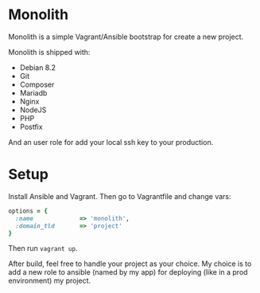 Monolith
===

Monolith is a simple Vagrant/Ansible bootstrap for create a new project.

Monolith is shipped with:

- Debian 8.2
- Git
- Composer
- Mariadb
- Nginx
- NodeJS
- PHP
- Postfix

And an user role for add your local ssh key to your production.

Setup
===

Install Ansible and Vagrant. Then go to Vagrantfile and change vars:

```ruby
options = {
  :name             => 'monolith',
  :domain_tld       => 'project'
}
```

Then run `vagrant up`.

After build, feel free to handle your project as your choice. My choice is to 
add a new role to ansible (named by my app) for deploying (like in a prod environment) my project.
